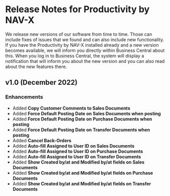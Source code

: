 # Release Notes for Productivity by NAV-X

We release new versions of our software from time to time. Those can include fixes of issues that we found and can also include new functionality. If you have the Productivity by NAV-X installed already and a new version becomes available, we will inform you directly within Business Central about this. When you log in to Business Central, the system will display a notification that will inform you about the new version and you can also read about the new features there.

## v1.0 (December 2022)

### Enhancements

- Added **Copy Customer Comments to Sales Documents**
- Added **Force Default Posting Date on Sales Documents when posting**
- Added **Force Default Posting Date on Purchase Documents when posting**
- Added **Force Default Posting Date on Transfer Documents when posting**
- Added **Cancel Back-Orders**
- Added **Auto-fill Assigned to User ID on Sales Documents**
- Added **Auto-fill Assigned to User ID on Purchase Documents**
- Added **Auto-fill Assigned to User ID on Transfer Documents**
- Added **Show Created by/at and Modified by/at fields on Sales Documents**
- Added **Show Created by/at and Modified by/at fields on Purchase Documents**
- Added **Show Created by/at and Modified by/at fields on Transfer Documents**
